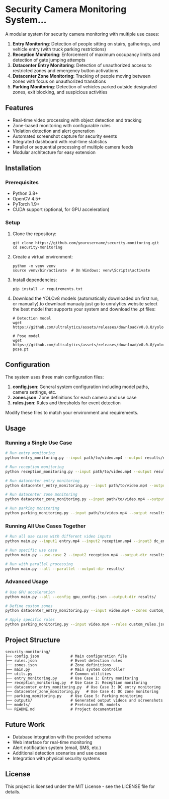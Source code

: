 # Security Camera Monitoring System...

A modular system for security camera monitoring with multiple use cases:

1. **Entry Monitoring**: Detection of people sitting on stairs, gatherings, and vehicle entry (with truck parking restrictions)
2. **Reception Monitoring**: Enforcement of maximum occupancy limits and detection of gate jumping attempts
3. **Datacenter Entry Monitoring**: Detection of unauthorized access to restricted zones and emergency button activations
4. **Datacenter Zone Monitoring**: Tracking of people moving between zones with focus on unauthorized transitions
5. **Parking Monitoring**: Detection of vehicles parked outside designated zones, exit blocking, and suspicious activities

## Features

- Real-time video processing with object detection and tracking
- Zone-based monitoring with configurable rules
- Violation detection and alert generation
- Automated screenshot capture for security events
- Integrated dashboard with real-time statistics
- Parallel or sequential processing of multiple camera feeds
- Modular architecture for easy extension

## Installation

### Prerequisites

- Python 3.8+
- OpenCV 4.5+
- PyTorch 1.9+
- CUDA support (optional, for GPU acceleration)

### Setup

1. Clone the repository:
   ```
   git clone https://github.com/yourusername/security-monitoring.git
   cd security-monitoring
   ```

2. Create a virtual environment:
   ```
   python -m venv venv
   source venv/bin/activate  # On Windows: venv\Scripts\activate
   ```

3. Install dependencies:
   ```
   pip install -r requirements.txt
   ```

4. Download the YOLOv8 models (automatically downloaded on first run, or manually).to download manualy just go to unralytics website select the best model that supports your system and download the .pt files:
   ```
   # Detection model
   wget https://github.com/ultralytics/assets/releases/download/v0.0.0/yolov8l.pt
   
   # Pose model
   wget https://github.com/ultralytics/assets/releases/download/v0.0.0/yolov8l-pose.pt
   ```

## Configuration

The system uses three main configuration files:

1. **config.json**: General system configuration including model paths, camera settings, etc.
2. **zones.json**: Zone definitions for each camera and use case
3. **rules.json**: Rules and thresholds for event detection

Modify these files to match your environment and requirements.

## Usage

### Running a Single Use Case

```bash
# Run entry monitoring
python entry_monitoring.py --input path/to/video.mp4 --output results/entry_output.mp4

# Run reception monitoring
python reception_monitoring.py --input path/to/video.mp4 --output results/reception_output.mp4

# Run datacenter entry monitoring
python datacenter_entry_monitoring.py --input path/to/video.mp4 --output results/dc_entry_output.mp4

# Run datacenter zone monitoring
python datacenter_zone_monitoring.py --input path/to/video.mp4 --output results/dc_zone_output.mp4

# Run parking monitoring
python parking_monitoring.py --input path/to/video.mp4 --output results/parking_output.mp4
```

### Running All Use Cases Together

```bash
# Run all use cases with different video inputs
python main.py --input1 entry.mp4 --input2 reception.mp4 --input3 dc_entry.mp4 --input4 dc_inside.mp4 --input5 parking.mp4 --output-dir results/

# Run specific use case
python main.py --use-case 2 --input2 reception.mp4 --output-dir results/

# Run with parallel processing
python main.py --all --parallel --output-dir results/
```

### Advanced Usage

```bash
# Use GPU acceleration
python main.py --all --config gpu_config.json --output-dir results/

# Define custom zones
python datacenter_entry_monitoring.py --input video.mp4 --zones custom_zones.json

# Apply specific rules
python parking_monitoring.py --input video.mp4 --rules custom_rules.json
```

## Project Structure

```
security-monitoring/
├── config.json              # Main configuration file
├── rules.json               # Event detection rules
├── zones.json               # Zone definitions
├── main.py                  # Main system controller
├── utils.py                 # Common utilities
├── entry_monitoring.py      # Use Case 1: Entry monitoring
├── reception_monitoring.py  # Use Case 2: Reception monitoring
├── datacenter_entry_monitoring.py  # Use Case 3: DC entry monitoring
├── datacenter_zone_monitoring.py   # Use Case 4: DC zone monitoring
├── parking_monitoring.py    # Use Case 5: Parking monitoring
├── outputs/                 # Generated output videos and screenshots
├── models/                  # Pretrained ML models
└── README.md                # Project documentation
```

## Future Work

- Database integration with the provided schema
- Web interface for real-time monitoring
- Alert notification system (email, SMS, etc.)
- Additional detection scenarios and use cases
- Integration with physical security systems

## License

This project is licensed under the MIT License - see the LICENSE file for details.
